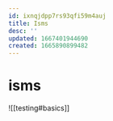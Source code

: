 ```yaml
---
id: ixnqjdpp7rs93qfi59m4auj
title: Isms
desc: ''
updated: 1667401944690
created: 1665890899482
---
```

# isms 

![[testing#basics]]

